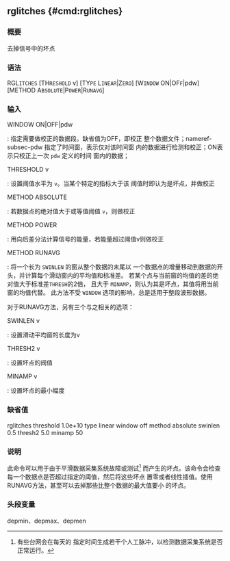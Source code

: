 ## rglitches {#cmd:rglitches}

### 概要

去掉信号中的坏点

### 语法

RGL`ITCHES` \[TH`RESHOLD` v\] \[TY`PE` L`INEAR`|Z`ERO`\] \[W`INDOW`
ON|OF`F`|pdw\] \[METHOD A`BSOLUTE`|P`OWER`|R`UNAVG`\]

### 输入

WINDOW ON|OFF|pdw

:   指定需要做校正的数据段。缺省值为OFF，即校正
    整个数据文件；nameref-subsec-pdw 指定了时间窗，表示仅对该时间窗
    内的数据进行检测和校正；ON表示只校正上一次 `pdw` 定义的时间
    窗内的数据；

THRESHOLD v

:   设置阈值水平为 `v`。当某个特定的指标大于该
    阈值时即认为是坏点，并做校正

METHOD ABSOLUTE

:   若数据点的绝对值大于或等值阈值 `v`，则做校正

METHOD POWER

:   用向后差分法计算信号的能量，若能量超过阈值v则做校正

METHOD RUNAVG

:   将一个长为 `SWINLEN` 的窗从整个数据的末尾以
    一个数据点的增量移动到数据的开头，并计算每个滑动窗内的平均值和标准差。
    若某个点与当前窗的均值的差的绝对值大于标准差`THRESH`的2倍， 且大于
    `MINAMP`，则认为其是坏点，其值将用当前窗的均值代替。 此方法不受
    `WINDOW` 选项的影响，总是适用于整段波形数据。

对于RUNAVG方法，另有三个与之相关的选项：

SWINLEN v

:   设置滑动平均窗的长度为v

THRESH2 v

:   设置坏点的阀值

MINAMP v

:   设置坏点的最小幅度

### 缺省值

rglitches threshold 1.0e+10 type linear window off method absolute
swinlen 0.5 thresh2 5.0 minamp 50

### 说明

此命令可以用于由于平滑数据采集系统故障或测试[^1]
而产生的坏点。该命令会检查每一个数据点是否超过指定的阈值，然后将这些坏点
置零或者线性插值。使用RUNAVG方法，甚至可以去掉那些比整个数据的最大值要小
的坏点。

### 头段变量

depmin、depmax、depmen

[^1]: 有些台网会在每天的
    指定时间生成若干个人工脉冲，以检测数据采集系统是否正常运行。
